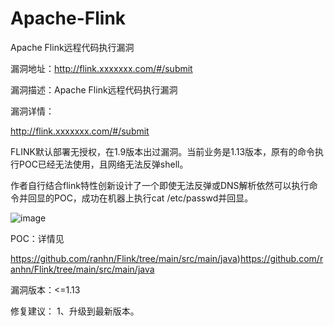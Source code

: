 # Apache-Flink

Apache Flink远程代码执行漏洞

漏洞地址：http://flink.xxxxxxx.com/#/submit

漏洞描述：Apache Flink远程代码执行漏洞

漏洞详情：

http://flink.xxxxxxx.com/#/submit

FLINK默认部署无授权，在1.9版本出过漏洞。当前业务是1.13版本，原有的命令执行POC已经无法使用，且网络无法反弹shell。

作者自行结合flink特性创新设计了一个即使无法反弹或DNS解析依然可以执行命令并回显的POC，成功在机器上执行cat /etc/passwd并回显。

![image](https://github.com/ranhn/Flink/assets/107679328/3df8d89c-124d-4b19-a8fa-c5f6326a1856)


POC：详情见 

https://github.com/ranhn/Flink/tree/main/src/main/java)https://github.com/ranhn/Flink/tree/main/src/main/java



漏洞版本：<=1.13

修复建议：
1、升级到最新版本。

